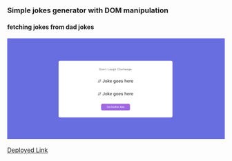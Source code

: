### Simple jokes generator with DOM manipulation
#### fetching jokes from dad jokes
![](./project-img.png)

[Deployed Link]()